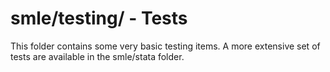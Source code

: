 # smle/testing/ - Tests 

This folder contains some very basic testing items. A more extensive set of
tests are available in the smle/stata folder.

